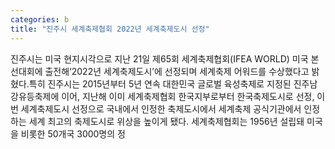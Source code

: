 ```yaml
---
categories: b
title: "진주시 세계축제협회 2022년 세계축제도시 선정"
---
```

진주시는 미국 현지시각으로 지난 21일 제65회 세계축제협회(IFEA WORLD) 미국 본선대회에 출전해‘2022년 세계축제도시’에 선정되며 세계축제 어워드를 수상했다고 밝혔다.특히 진주시는 2015년부터 5년 연속 대한민국 글로벌 육성축제로 지정된 진주남강유등축제에 이어, 지난해 이미 세계축제협회 한국지부로부터 한국축제도시로 선정, 이번 세계축제도시 선정으로 국내에서 인정한 축제도시에서 세계축제 공식기관에서 인정하는 세계 최고의 축제도시로 위상을 높이게 됐다. 세계축제협회는 1956년 설립돼 미국을 비롯한 50개국 3000명의 정